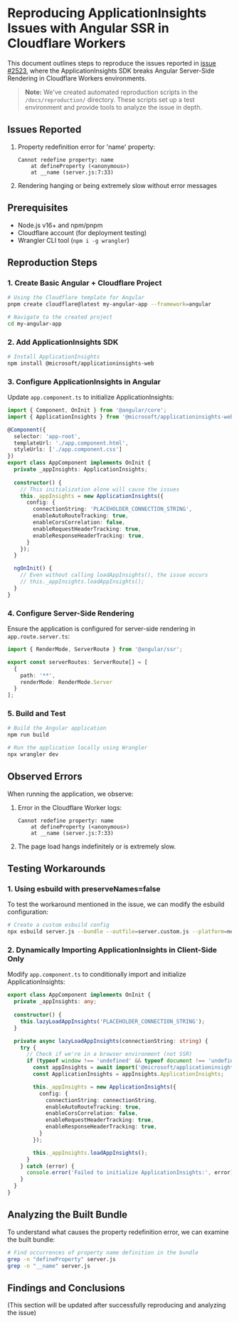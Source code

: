 # Reproducing ApplicationInsights Issues with Angular SSR in Cloudflare Workers

This document outlines steps to reproduce the issues reported in [issue #2523](https://github.com/microsoft/ApplicationInsights-JS/issues/2523), where the ApplicationInsights SDK breaks Angular Server-Side Rendering in Cloudflare Workers environments.

> **Note:** We've created automated reproduction scripts in the `/docs/reproduction/` directory. These scripts set up a test environment and provide tools to analyze the issue in depth.

## Issues Reported

1. Property redefinition error for 'name' property:
   ```
   Cannot redefine property: name
       at defineProperty (<anonymous>)
       at __name (server.js:7:33)
   ```

2. Rendering hanging or being extremely slow without error messages

## Prerequisites

- Node.js v16+ and npm/pnpm
- Cloudflare account (for deployment testing)
- Wrangler CLI tool (`npm i -g wrangler`)

## Reproduction Steps

### 1. Create Basic Angular + Cloudflare Project

```bash
# Using the Cloudflare template for Angular
pnpm create cloudflare@latest my-angular-app --framework=angular

# Navigate to the created project
cd my-angular-app
```

### 2. Add ApplicationInsights SDK

```bash
# Install ApplicationInsights
npm install @microsoft/applicationinsights-web
```

### 3. Configure ApplicationInsights in Angular

Update `app.component.ts` to initialize ApplicationInsights:

```typescript
import { Component, OnInit } from '@angular/core';
import { ApplicationInsights } from '@microsoft/applicationinsights-web';

@Component({
  selector: 'app-root',
  templateUrl: './app.component.html',
  styleUrls: ['./app.component.css']
})
export class AppComponent implements OnInit {
  private _appInsights: ApplicationInsights;
  
  constructor() {
    // This initialization alone will cause the issues
    this._appInsights = new ApplicationInsights({
      config: {
        connectionString: 'PLACEHOLDER_CONNECTION_STRING',
        enableAutoRouteTracking: true,
        enableCorsCorrelation: false,
        enableRequestHeaderTracking: true,
        enableResponseHeaderTracking: true,
      }
    });
  }

  ngOnInit() {
    // Even without calling loadAppInsights(), the issue occurs
    // this._appInsights.loadAppInsights();
  }
}
```

### 4. Configure Server-Side Rendering

Ensure the application is configured for server-side rendering in `app.route.server.ts`:

```typescript
import { RenderMode, ServerRoute } from '@angular/ssr';

export const serverRoutes: ServerRoute[] = [
  {
    path: '**',
    renderMode: RenderMode.Server
  }
];
```

### 5. Build and Test

```bash
# Build the Angular application
npm run build

# Run the application locally using Wrangler
npx wrangler dev
```

## Observed Errors

When running the application, we observe:

1. Error in the Cloudflare Worker logs:
   ```
   Cannot redefine property: name
       at defineProperty (<anonymous>)
       at __name (server.js:7:33)
   ```

2. The page load hangs indefinitely or is extremely slow.

## Testing Workarounds

### 1. Using esbuild with preserveNames=false

To test the workaround mentioned in the issue, we can modify the esbuild configuration:

```bash
# Create a custom esbuild config
npx esbuild server.js --bundle --outfile=server.custom.js --platform=neutral --target=es2020 --preserve-names=false
```

### 2. Dynamically Importing ApplicationInsights in Client-Side Only

Modify `app.component.ts` to conditionally import and initialize ApplicationInsights:

```typescript
export class AppComponent implements OnInit {
  private _appInsights: any;
  
  constructor() {
    this.lazyLoadAppInsights('PLACEHOLDER_CONNECTION_STRING');
  }

  private async lazyLoadAppInsights(connectionString: string) {
    try {
      // Check if we're in a browser environment (not SSR)
      if (typeof window !== 'undefined' && typeof document !== 'undefined') {
        const appInsights = await import('@microsoft/applicationinsights-web');
        const ApplicationInsights = appInsights.ApplicationInsights;

        this._appInsights = new ApplicationInsights({
          config: {
            connectionString: connectionString,
            enableAutoRouteTracking: true,
            enableCorsCorrelation: false,
            enableRequestHeaderTracking: true,
            enableResponseHeaderTracking: true,
          }
        });

        this._appInsights.loadAppInsights();
      }
    } catch (error) {
      console.error('Failed to initialize ApplicationInsights:', error);
    }
  }
}
```

## Analyzing the Built Bundle

To understand what causes the property redefinition error, we can examine the built bundle:

```bash
# Find occurrences of property name definition in the bundle
grep -n "defineProperty" server.js
grep -n "__name" server.js
```

## Findings and Conclusions

(This section will be updated after successfully reproducing and analyzing the issue)